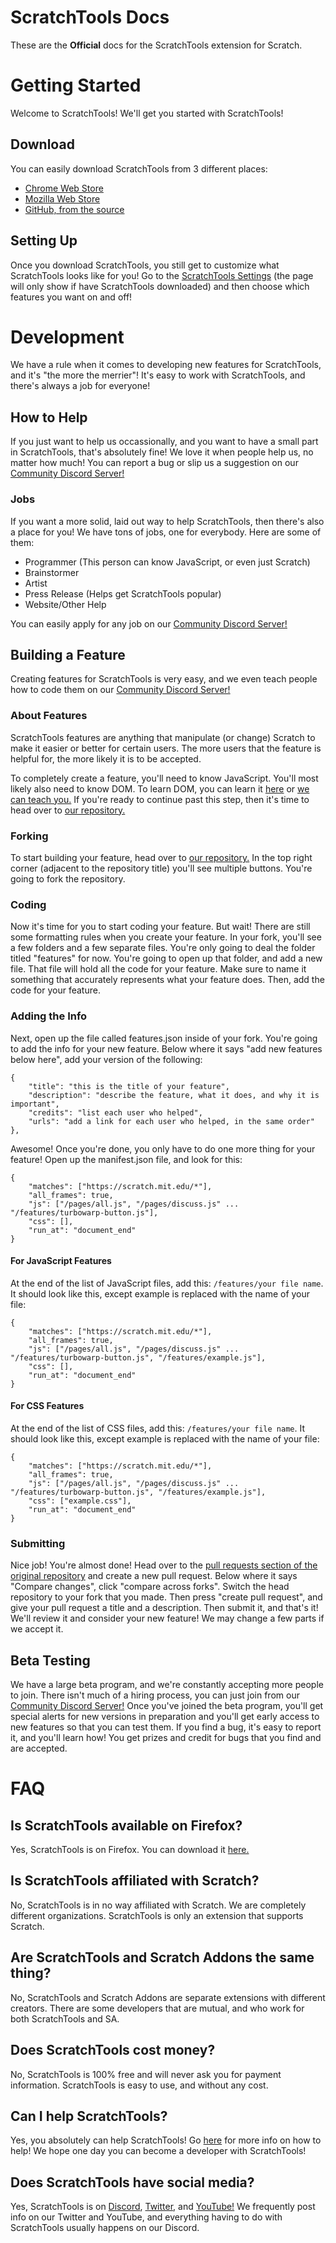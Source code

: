 # ScratchTools Docs
These are the **Official** docs for the ScratchTools extension for Scratch.

# Getting Started
Welcome to ScratchTools! We'll get you started with ScratchTools!

## Download
You can easily download ScratchTools from 3 different places:
- [Chrome Web Store](https://chrome.google.com/webstore/detail/scratchtools-for-scratch/jjnpbalpllpfdpgplpbcbadkgdmleopm)
- [Mozilla Web Store](https://addons.mozilla.org/en-US/firefox/addon/scratchtools-for-scratch/)
- [GitHub, from the source](https://github.com/rgantzosonscratch/ScratchTools/)

## Setting Up
Once you download ScratchTools, you still get to customize what ScratchTools looks like for you! Go to the [ScratchTools Settings](https://scratch.mit.edu/ScratchTools/) (the page will only show if have ScratchTools downloaded) and then choose which features you want on and off!

# Development
We have a rule when it comes to developing new features for ScratchTools, and it's "the more the merrier"! It's easy to work with ScratchTools, and there's always a job for everyone!

## How to Help
If you just want to help us occassionally, and you want to have a small part in ScratchTools, that's absolutely fine! We love it when people help us, no matter how much! You can report a bug or slip us a suggestion on our [Community Discord Server!](https://discord.gg/rwAs5jDrTQ)

### Jobs
If you want a more solid, laid out way to help ScratchTools, then there's also a place for you! We have tons of jobs, one for everybody. Here are some of them:
- Programmer (This person can know JavaScript, or even just Scratch)
- Brainstormer
- Artist
- Press Release (Helps get ScratchTools popular)
- Website/Other Help

You can easily apply for any job on our [Community Discord Server!](https://discord.gg/rwAs5jDrTQ)

## Building a Feature
Creating features for ScratchTools is very easy, and we even teach people how to code them on our [Community Discord Server!](https://discord.gg/rwAs5jDrTQ)

### About Features
ScratchTools features are anything that manipulate (or change) Scratch to make it easier or better for certain users. The more users that the feature is helpful for, the more likely it is to be accepted.

To completely create a feature, you'll need to know JavaScript. You'll most likely also need to know DOM. To learn DOM, you can learn it [here](https://www.w3schools.com/js/js_htmldom.asp) or [we can teach you.](https://discord.gg/rwAs5jDrTQ) If you're ready to continue past this step, then it's time to head over to [our repository.](https://github.com/rgantzosonscratch/ScratchTools/)

### Forking
To start building your feature, head over to [our repository.](https://github.com/rgantzosonscratch/ScratchTools/) In the top right corner (adjacent to the repository title) you'll see multiple buttons. You're going to fork the repository.

### Coding
Now it's time for you to start coding your feature. But wait! There are still some formatting rules when you create your feature. In your fork, you'll see a few folders and a few separate files. You're only going to deal the folder titled "features" for now. You're going to open up that folder, and add a new file. That file will hold all the code for your feature. Make sure to name it something that accurately represents what your feature does. Then, add the code for your feature.

### Adding the Info
Next, open up the file called features.json inside of your fork. You're going to add the info for your new feature. Below where it says "add new features below here", add your version of the following:

```
{
    "title": "this is the title of your feature",
    "description": "describe the feature, what it does, and why it is important",
    "credits": "list each user who helped",
    "urls": "add a link for each user who helped, in the same order"
},
```

Awesome! Once you're done, you only have to do one more thing for your feature! Open up the manifest.json file, and look for this:
```
{
    "matches": ["https://scratch.mit.edu/*"],
    "all_frames": true,
    "js": ["/pages/all.js", "/pages/discuss.js" ... "/features/turbowarp-button.js"],
    "css": [],
    "run_at": "document_end"
}
```

#### For JavaScript Features
At the end of the list of JavaScript files, add this: `/features/your file name`. It should look like this, except example is replaced with the name of your file:
```
{
    "matches": ["https://scratch.mit.edu/*"],
    "all_frames": true,
    "js": ["/pages/all.js", "/pages/discuss.js" ... "/features/turbowarp-button.js", "/features/example.js"],
    "css": [],
    "run_at": "document_end"
}
```

#### For CSS Features
At the end of the list of CSS files, add this: `/features/your file name`. It should look like this, except example is replaced with the name of your file:
```
{
    "matches": ["https://scratch.mit.edu/*"],
    "all_frames": true,
    "js": ["/pages/all.js", "/pages/discuss.js" ... "/features/turbowarp-button.js", "/features/example.js"],
    "css": ["example.css"],
    "run_at": "document_end"
}
```

### Submitting
Nice job! You're almost done! Head over to the [pull requests section of the original repository](https://github.com/rgantzosonscratch/ScratchTools/pulls) and create a new pull request. Below where it says "Compare changes", click "compare across forks". Switch the head repository to your fork that you made. Then press "create pull request", and give your pull request a title and a description. Then submit it, and that's it! We'll review it and consider your new feature! We may change a few parts if we accept it.

## Beta Testing
We have a large beta program, and we're constantly accepting more people to join. There isn't much of a hiring process, you can just join from our [Community Discord Server!](https://discord.gg/rwAs5jDrTQ) Once you've joined the beta program, you'll get special alerts for new versions in preparation and you'll get early access to new features so that you can test them. If you find a bug, it's easy to report it, and you'll learn how! You get prizes and credit for bugs that you find and are accepted.

# FAQ
## Is ScratchTools available on Firefox?
Yes, ScratchTools is on Firefox. You can download it [here.](https://addons.mozilla.org/en-US/firefox/addon/scratchtools-for-scratch/?utm_source=addons.mozilla.org&utm_medium=referral&utm_content=search)

## Is ScratchTools affiliated with Scratch?
No, ScratchTools is in no way affiliated with Scratch. We are completely different organizations. ScratchTools is only an extension that supports Scratch.

## Are ScratchTools and Scratch Addons the same thing?
No, ScratchTools and Scratch Addons are separate extensions with different creators. There are some developers that are mutual, and who work for both ScratchTools and SA.

## Does ScratchTools cost money?
No, ScratchTools is 100% free and will never ask you for payment information. ScratchTools is easy to use, and without any cost.

## Can I help ScratchTools?
Yes, you absolutely can help ScratchTools! Go [here](https://rgantzosonscratch.github.io/ScratchTools-Docs/#/?id=how-to-help) for more info on how to help! We hope one day you can become a developer with ScratchTools!

## Does ScratchTools have social media?
Yes, ScratchTools is on [Discord](https://discord.gg/rwAs5jDrTQ), [Twitter](https://twitter.com/ST_ForScratch), and [YouTube!](https://www.youtube.com/channel/UCYZiKwxZ_8gJaMwbxHmP0KA) We frequently post info on our Twitter and YouTube, and everything having to do with ScratchTools usually happens on our Discord.
